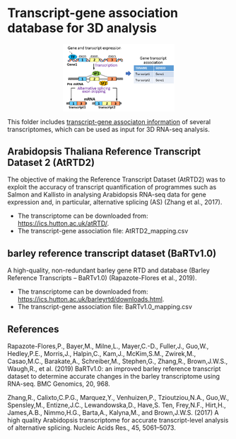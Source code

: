 
# Transcript-gene association database for 3D analysis
<img src="gene_transcript_association.png" style="display: block; width: 50%; margin: 0 auto" />

This folder includes <a href='https://github.com/wyguo/ThreeDRNAseq/blob/master/vignettes/user_manuals/3D_RNA-seq_App_manual.md#input-files' target='_blank'>transcript-gene associaton information</a> of several transcriptomes, which can be used as input for 3D RNA-seq analysis.

## Arabidopsis Thaliana Reference Transcript Dataset 2 (AtRTD2)
The objective of making the Reference Transcript Dataset (AtRTD2) was to exploit the accuracy of transcript quantification of programmes such as Salmon and Kallisto in analysing Arabidopsis RNA-seq data for gene expression and, in particular, alternative splicing (AS) (Zhang et al., 2017). 

- The transcriptome can be downloaded from: <a href='https://ics.hutton.ac.uk/atRTD/' target='_blank'>https://ics.hutton.ac.uk/atRTD/</a>. 
- The transcript-gene association file: AtRTD2_mapping.csv

## barley reference transcript dataset (BaRTv1.0)

A high-quality, non-redundant barley gene RTD and database (Barley Reference Transcripts – BaRTv1.0) (Rapazote-Flores et al., 2019).

- The transcriptome can be downloaded from: <a href='https://ics.hutton.ac.uk/barleyrtd/downloads.html' target='_blank'>https://ics.hutton.ac.uk/barleyrtd/downloads.html</a>. 
- The transcript-gene association file: BaRTv1.0_mapping.csv

## References

Rapazote-Flores,P., Bayer,M., Milne,L., Mayer,C.-D., Fuller,J., Guo,W., Hedley,P.E., Morris,J., Halpin,C., Kam,J., McKim,S.M., Zwirek,M., Casao,M.C., Barakate,A., Schreiber,M., Stephen,G., Zhang,R., Brown,J.W.S., Waugh,R., et al. (2019) BaRTv1.0: an improved barley reference transcript dataset to determine accurate changes in the barley transcriptome using RNA-seq. BMC Genomics, 20, 968.

Zhang,R., Calixto,C.P.G., Marquez,Y., Venhuizen,P., Tzioutziou,N.A., Guo,W., Spensley,M., Entizne,J.C., Lewandowska,D., Have,S. Ten, Frey,N.F., Hirt,H., James,A.B., Nimmo,H.G., Barta,A., Kalyna,M., and Brown,J.W.S. (2017) A high quality Arabidopsis transcriptome for accurate transcript-level analysis of alternative splicing. Nucleic Acids Res., 45, 5061–5073.



